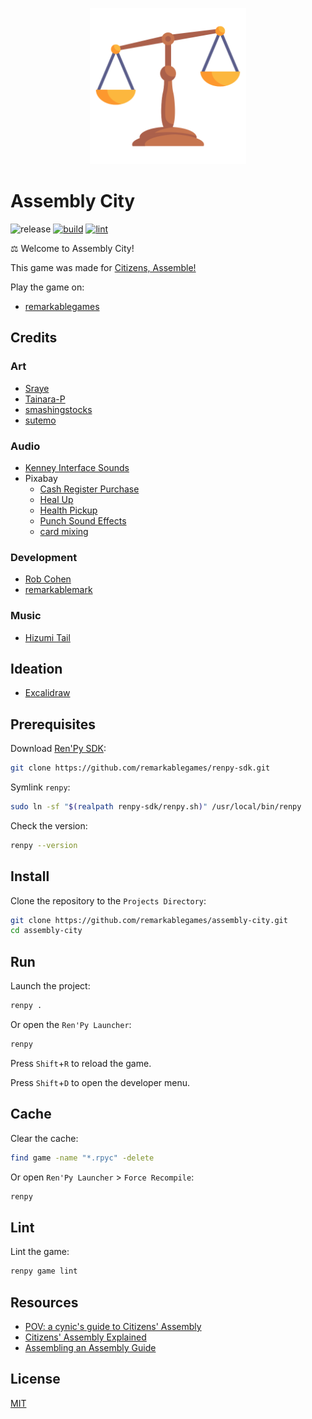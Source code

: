 <p align="center">
  <img src="https://raw.githubusercontent.com/remarkablegames/assembly-city/master/game/gui/window_icon.png" alt="Assembly City" width="250">
</p>

# Assembly City

![release](https://img.shields.io/github/v/release/remarkablegames/assembly-city)
[![build](https://github.com/remarkablegames/assembly-city/actions/workflows/build.yml/badge.svg)](https://github.com/remarkablegames/assembly-city/actions/workflows/build.yml)
[![lint](https://github.com/remarkablegames/assembly-city/actions/workflows/lint.yml/badge.svg)](https://github.com/remarkablegames/assembly-city/actions/workflows/lint.yml)

⚖️ Welcome to Assembly City!

This game was made for [Citizens, Assemble!](https://itch.io/jam/citizens-assemble)

Play the game on:

- [remarkablegames](https://remarkablegames.org/assembly-city)

## Credits

### Art

- [Sraye](https://sraye.itch.io/mature-male-character-sprites)
- [Tainara-P](https://tainara-p.itch.io/)
- [smashingstocks](https://www.flaticon.com/free-icon/justice-scale_6744071)
- [sutemo](https://sutemo.itch.io/)

### Audio

- [Kenney Interface Sounds](https://kenney.nl/assets/interface-sounds)
- Pixabay
  - [Cash Register Purchase](https://pixabay.com/sound-effects/cash-register-purchase-87313/)
  - [Heal Up](https://pixabay.com/sound-effects/heal-up-39285/)
  - [Health Pickup](https://pixabay.com/sound-effects/health-pickup-6860/)
  - [Punch Sound Effects](https://pixabay.com/sound-effects/punch-sound-effects-28649/)
  - [card mixing](https://pixabay.com/sound-effects/card-mixing-48088/)

### Development

- [Rob Cohen](https://github.com/rmacohen)
- [remarkablemark](https://github.com/remarkablemark)

### Music

- [Hizumi Tail](https://hizumi-tail.itch.io/)

## Ideation

- [Excalidraw](https://excalidraw.com/#json=6czVMRbr8qxWM-nVA6Zlt,Zd68FBkx9bQ8ZplCWGlyBg)

## Prerequisites

Download [Ren'Py SDK](https://www.renpy.org/latest.html):

```sh
git clone https://github.com/remarkablegames/renpy-sdk.git
```

Symlink `renpy`:

```sh
sudo ln -sf "$(realpath renpy-sdk/renpy.sh)" /usr/local/bin/renpy
```

Check the version:

```sh
renpy --version
```

## Install

Clone the repository to the `Projects Directory`:

```sh
git clone https://github.com/remarkablegames/assembly-city.git
cd assembly-city
```

## Run

Launch the project:

```sh
renpy .
```

Or open the `Ren'Py Launcher`:

```sh
renpy
```

Press `Shift`+`R` to reload the game.

Press `Shift`+`D` to open the developer menu.

## Cache

Clear the cache:

```sh
find game -name "*.rpyc" -delete
```

Or open `Ren'Py Launcher` > `Force Recompile`:

```sh
renpy
```

## Lint

Lint the game:

```sh
renpy game lint
```

## Resources

- [POV: a cynic's guide to Citizens' Assembly](https://oneworldornone.world/the-comic-book-explainer)
- [Citizens' Assembly Explained](https://assemblyexplainer.com/)
- [Assembling an Assembly Guide](https://assemblyguide.demnext.org/)

## License

[MIT](LICENSE)
